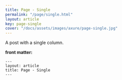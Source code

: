 ```yaml
---
title: Page - Single
permalink: "/page/single.html"
layout: article
key: page-single
cover: "/docs/assets/images/axure/page-single.jpg"
---
```


A post with a single column.

<!--more-->

**front matter:**

    ---
    layout: article
    title: Page - Single
    ---